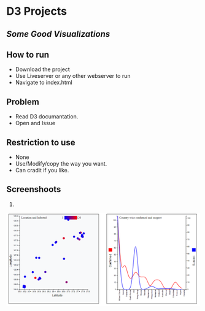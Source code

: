 # D3 Projects
## _Some Good Visualizations_

## How to run

- Download the project
- Use Liveserver or any other webserver to run 
- Navigate to index.html
 

## Problem
- Read D3 documantation.
- Open and Issue

## Restriction to use
- None
- Use/Modify/copy the way you want.
- Can cradit if you like.
## Screenshoots

1.
![Alt text](https://github.com/saurabh18n/D3-Projects/blob/master/images/1.png "a title")


